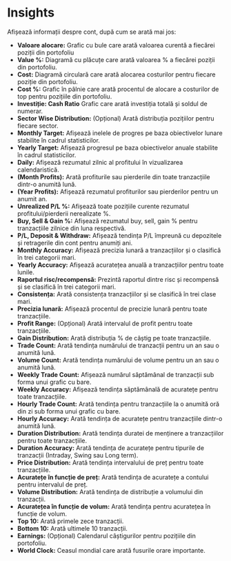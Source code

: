 # **Insights**

Afișează informații despre cont, după cum se arată mai jos:
- **Valoare alocare:** Grafic cu bule care arată valoarea curentă a fiecărei poziții din portofoliu
- **Value %:** Diagramă cu plăcuțe care arată valoarea % a fiecărei poziții din portofoliu.
- **Cost:** Diagramă circulară care arată alocarea costurilor pentru fiecare poziție din portofoliu.
- **Cost %:** Grafic în pâlnie care arată procentul de alocare a costurilor de top pentru pozițiile din portofoliu.
- **Investiție: Cash Ratio** Grafic care arată investiția totală și soldul de numerar.
- **Sector Wise Distribution:** (Opțional) Arată distribuția pozițiilor pentru fiecare sector.
- **Monthly Target:** Afișează inelele de progres pe baza obiectivelor lunare stabilite în cadrul statisticilor.
- **Yearly Target:** Afișează progresul pe baza obiectivelor anuale stabilite în cadrul statisticilor.
- **Daily:** Afișează rezumatul zilnic al profitului în vizualizarea calendaristică.
- **(Month Profits):** Arată profiturile sau pierderile din toate tranzacțiile dintr-o anumită lună.
- **(Year Profits):** Afișează rezumatul profiturilor sau pierderilor pentru un anumit an.
- **Unrealized P/L %:** Afișează toate pozițiile curente rezumatul profitului/pierderii nerealizate %.
- **Buy, Sell & Gain %:** Afișează rezumatul buy, sell, gain % pentru tranzacțiile zilnice din luna respectivă.
- **P/L, Deposit & Withdraw:** Afișează tendința P/L împreună cu depozitele și retragerile din cont pentru anumiți ani.
- **Monthly Accuracy:** Afișează precizia lunară a tranzacțiilor și o clasifică în trei categorii mari.
- **Yearly Accuracy:** Afișează acuratețea anuală a tranzacțiilor pentru toate lunile.
- **Raportul risc/recompensă:** Prezintă raportul dintre risc și recompensă și se clasifică în trei categorii mari.
- **Consistența:** Arată consistența tranzacțiilor și se clasifică în trei clase mari.
- **Precizia lunară:** Afișează procentul de precizie lunară pentru toate tranzacțiile.
- **Profit Range:** (Opțional) Arată intervalul de profit pentru toate tranzacțiile.
- **Gain Distribution:** Arată distribuția % de câștig pe toate tranzacțiile.
- **Trade Count:** Arată tendința numărului de tranzacții pentru un an sau o anumită lună.
- **Volume Count:** Arată tendința numărului de volume pentru un an sau o anumită lună.
- **Weekly Trade Count:** Afișează numărul săptămânal de tranzacții sub forma unui grafic cu bare.
- **Weekly Accuracy:** Afișează tendința săptămânală de acuratețe pentru toate tranzacțiile.
- **Hourly Trade Count:** Arată tendința pentru tranzacțiile la o anumită oră din zi sub forma unui grafic cu bare.
- **Hourly Accuracy:** Arată tendința de acuratețe pentru tranzacțiile dintr-o anumită lună.
- **Duration Distribution:** Arată tendința duratei de menținere a tranzacțiilor pentru toate tranzacțiile.
- **Duration Accuracy:** Arată tendința de acuratețe pentru tipurile de tranzacții (Intraday, Swing sau Long term).
- **Price Distribution:** Arată tendința intervalului de preț pentru toate tranzacțiile.
- **Acuratețe în funcție de preț:** Arată tendința de acuratețe a contului pentru intervalul de preț.
- **Volume Distribution:** Arată tendința de distribuție a volumului din tranzacții.
- **Acuratețea în funcție de volum:** Arată tendința pentru acuratețea în funcție de volum.
- **Top 10:** Arată primele zece tranzacții.
- **Bottom 10:** Arată ultimele 10 tranzacții.
- **Earnings:** (Opțional) Calendarul câștigurilor pentru pozițiile din portofoliu.
- **World Clock:** Ceasul mondial care arată fusurile orare importante.

